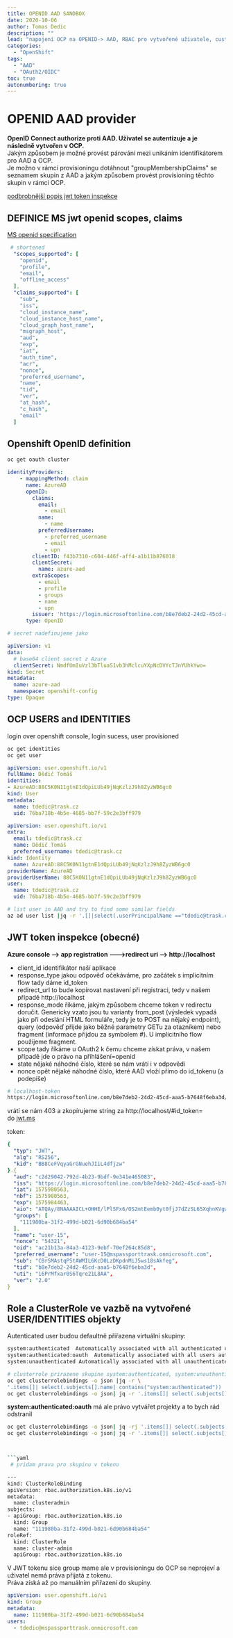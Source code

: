 ```yaml
---
title: OPENID AAD SANDBOX
date: 2020-10-06
author: Tomas Dedic
description: ""
lead: "napojení OCP na OPENID-> AAD, RBAC pro vytvořené uživatele, custom claims "
categories:
  - "OpenShift"
tags:
  - "AAD"
  - "OAuth2/OIDC"
toc: true
autonumbering: true
---
```


# OPENID AAD provider
**OpenID Connect authorize proti AAD. Uživatel se autentizuje a je následně vytvořen v OCP.**  
Jakým způsobem je možné provést párování mezi unikáním identifikátorem pro AAD a OCP.  
Je možno v rámcí provisioningu dotáhnout "groupMembershipClaims" se seznamem skupin z AAD a jakým způsobem provést provisioning těchto skupin v rámci OCP.  

[podbrobnější popis jwt token inspekce](https://www.tomaskubica.cz/post/2019/moderni-autentizace-overovani-interniho-uzivatele-s-openid-connect-a-aad/)

## DEFINICE MS jwt openid scopes, claims 
[MS openid specification](https://login.microsoftonline.com/b8e7deb2-24d2-45cd-aaa5-b7648f6eba3d/v2.0/.well-known/openid-configuration)
```yaml
 # shortened 
  "scopes_supported": [
    "openid",
    "profile",
    "email",
    "offline_access"
  ],
  "claims_supported": [
    "sub",
    "iss",
    "cloud_instance_name",
    "cloud_instance_host_name",
    "cloud_graph_host_name",
    "msgraph_host",
    "aud",
    "exp",
    "iat",
    "auth_time",
    "acr",
    "nonce",
    "preferred_username",
    "name",
    "tid",
    "ver",
    "at_hash",
    "c_hash",
    "email"
  ]
```

## Openshift OpenID definition
```sh
oc get oauth cluster 
```

```yaml
identityProviders:
    - mappingMethod: claim
      name: AzureAD
      openID:
        claims:
          email:
            - email
          name:
            - name
          preferredUsername:
            - preferred_username
            - email
            - upn
        clientID: f43b7310-c604-446f-aff4-a1b11b876018
        clientSecret:
          name: azure-aad
        extraScopes:
          - email
          - profile
          - groups
          - name
          - upn
        issuer: 'https://login.microsoftonline.com/b8e7deb2-24d2-45cd-aaa5-b7648f6eba3d'
      type: OpenID
```
```yaml
# secret nadefinujeme jako

apiVersion: v1
data:
  # base64 client secret z Azure
  clientSecret: NmdfUmIuVzl3bTluaS1vb3hMclcuYXpNcDVYcTJnYUhkYwo=
kind: Secret
metadata:
  name: azure-aad
  namespace: openshift-config
type: Opaque
```
## OCP USERS and IDENTITIES
login over openshift console, login sucess, user provisioned 
```sh
oc get identities
oc get user 
```
```yaml
apiVersion: user.openshift.io/v1
fullName: Dědič Tomáš
identities:
- AzureAD:88C5K0N11gtnE1dQpiLUb49jNqKzlzJ9h8ZyzWB6gc0
kind: User
metadata:
  name: tdedic@trask.cz
  uid: 76ba718b-4b5e-4685-bb7f-59c2e3bff979
```
```yaml
apiVersion: user.openshift.io/v1
extra:
  email: tdedic@trask.cz
  name: Dědič Tomáš
  preferred_username: tdedic@trask.cz
kind: Identity
  name: AzureAD:88C5K0N11gtnE1dQpiLUb49jNqKzlzJ9h8ZyzWB6gc0
providerName: AzureAD
providerUserName: 88C5K0N11gtnE1dQpiLUb49jNqKzlzJ9h8ZyzWB6gc0
user:
  name: tdedic@trask.cz
  uid: 76ba718b-4b5e-4685-bb7f-59c2e3bff979
```

```sh
# list user in AAD and try to find some similar fields
az ad user list |jq -r '.[]|select(.userPrincipalName =="tdedic@trask.cz")'
```

## JWT token inspekce (obecné)
**Azure console --> app registration --->redirect uri --> http://localhost**
+ client_id
identifikátor naší aplikace
+ response_type
jakou odpověď očekáváme, pro začátek s implicitním flow tady dáme id_token
+ redirect_url
to bude kopírovat nastavení při registraci, tedy v našem případě http://localhost
+ response_mode
říkáme, jakým způsobem chceme token v redirectu doručit. Genericky vzato jsou tu varianty from_post (výsledek vypadá jako při odeslání HTML formuláře, tedy je to POST na nějaký endpoint), query (odpověď přijde jako běžné parametry GETu za otazníkem) nebo fragment (informace přijdou za symbolem #). U implicitního flow použijeme fragment.
+ scope
tady říkáme u OAuth2 k čemu chceme získat práva, v našem případě jde o právo na přihlášení=openid
+ state
nějaké náhodné číslo, které se nám vrátí i v odpovědi 
+ nonce
opět nějaké náhodné číslo, které AAD vloží přímo do id_tokenu (a podepíše) 

```sh
# localhost-token
https://login.microsoftonline.com/b8e7deb2-24d2-45cd-aaa5-b7648f6eba3d/oauth2/v2.0/authorize?client_id=5ecafeb2-5759-405b-9d73-2b28879e17a0&response_type=id_token&redirect_url=http%3A%2F%2Flocalhost&response_mode=fragment&scope=openid+profile+email+offline_access&state=12345&nonce=54321
```

vrátí se nám 403 a zkopírujeme string za http://localhost/#id_token=\
do [jwt.ms](https://jwt.ms)

token:
```yaml
{
  "typ": "JWT",
  "alg": "RS256",
  "kid": "BB8CeFVqyaGrGNuehJIiL4dfjzw"
}.{
  "aud": "c2d29042-792d-4b23-9bdf-9e341e465083",
  "iss": "https://login.microsoftonline.com/b8e7deb2-24d2-45cd-aaa5-b7648f6eba3d/v2.0",
  "iat": 1575980563,
  "nbf": 1575980563,
  "exp": 1575984463,
  "aio": "ATQAy/8NAAAAICL+OHHE/lPlSFx6/OS2mtEemb0yt0fjJ7dZzSL65XqhnKVgwZDTMCiI8oTXt16P",
  "groups": [
    "111980ba-31f2-499d-b021-6d90b684ba54"
  ],
  "name": "user-15",
  "nonce": "54321",
  "oid": "ac21b13a-84a3-4123-9ebf-70ef264c85d8",
  "preferred_username": "user-15@mspassporttrask.onmicrosoft.com",
  "sub": "CBrSMAstqP5tAWMIL6KcD0LzDKpdnMiJ5ws18sAkfeg",
  "tid": "b8e7deb2-24d2-45cd-aaa5-b7648f6eba3d",
  "uti": "i6PrMfxar0S6Tqre21L8AA",
  "ver": "2.0"
}
```

## Role a ClusterRole ve vazbě na vytvořené USER/IDENTITIES objekty
Autenticated user budou defaultně přiřazena virtuální skupiny:
```sh
system:authenticated  Automatically associated with all authenticated users.
system:authenticated:oauth  Automatically associated with all users authenticated with an OAuth access token.
system:unauthenticated Automatically associated with all unauthenticated users.
```
```sh
# clusterrole prirazene skupine system:authenticated, system:unauthenticated, system:authenticated:oauth
oc get clusterrolebindings -o json |jq -r \
'.items[]| select(.subjects[].name| contains("system:authenticated")) |{roleRef_kind: .roleRef.kind, roleRef_name:.roleRef.name,subject_kind:.subjects[].kind,subject_name:.subjects[].name}'
oc get clusterrolebindings -o json| jq -r '.items[]| select(.subjects[].name| contains("system:authenticated")) | .metadata.name'
```
**system:authenticated:oauth** má ale právo vytvářet projekty a to bych rád odstranil 
```sh
oc get clusterrolebindings -o json| jq -rj '.items[]| select(.subjects[].name| contains("system:authenticated")) | {clusterrole:.roleRef.name,clusterrolebinging:.metadata.name}'
oc get clusterrolebindings -o json| jq -r '.items[]| select(.subjects[].name| contains("system:authenticated")) | .roleRef.name'|xargs oc get clusterrole -o yaml



```yaml
 # pridam prava pro skupinu v tokenu

---
kind: ClusterRoleBinding
apiVersion: rbac.authorization.k8s.io/v1
metadata:
  name: clusteradmin
subjects:
- apiGroup: rbac.authorization.k8s.io
  kind: Group
  name: "111980ba-31f2-499d-b021-6d90b684ba54"
roleRef:
  kind: ClusterRole
  name: cluster-admin
  apiGroup: rbac.authorization.k8s.io
```

V JWT tokenu sice group mame ale v provisioningu do OCP se neprojeví a uživatel nemá práva přijatá z tokenu.\
Práva získá až po manuálním přiřazení do skupiny.
```yaml
apiVersion: user.openshift.io/v1
kind: Group
metadata:
  name: 111980ba-31f2-499d-b021-6d90b684ba54
users:
  - tdedic@mspassporttrask.onmicrosoft.com
```

